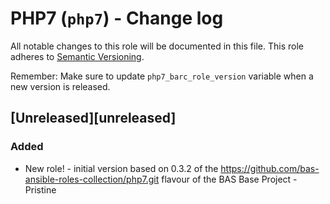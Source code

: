 # PHP7 (`php7`) - Change log

All notable changes to this role will be documented in this file.
This role adheres to [Semantic Versioning](http://semver.org/spec/v2.0.0.html).

Remember: Make sure to update `php7_barc_role_version` variable when a new version is released.

## [Unreleased][unreleased]

### Added

* New role! - initial version based on 0.3.2 of the https://github.com/bas-ansible-roles-collection/php7.git flavour of the BAS Base Project - Pristine
